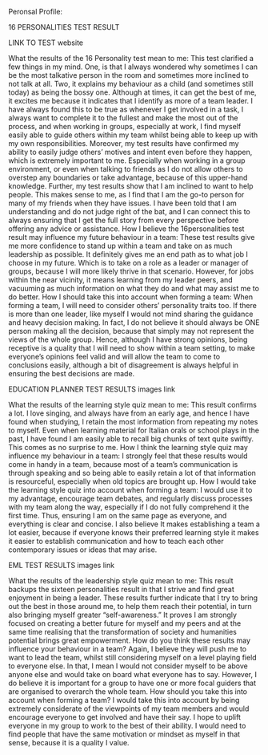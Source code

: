 Peronsal Profile:

16 PERSONALITIES TEST RESULT

LINK TO TEST website

What the results of the 16 Personality test mean to me:
This test clarified a few things in my mind. One, is that I always wondered why sometimes I can be
the most talkative person in the room and sometimes more inclined to not talk at all. Two, it
explains my behaviour as a child (and sometimes still today) as being the bossy one. Although at
times, it can get the best of me, it excites me because it indicates that I identify as more of a team
leader. I have always found this to be true as whenever I get involved in a task, I always want to
complete it to the fullest and make the most out of the process, and when working in groups,
especially at work, I find myself easily able to guide others within my team whilst being able to
keep up with my own responsibilities.
Moreover, my test results have confirmed my ability to easily judge others’ motives and intent
even before they happen, which is extremely important to me. Especially when working in a group
environment, or even when talking to friends as I do not allow others to overstep any boundaries
or take advantage, because of this upper-hand knowledge.
Further, my test results show that I am inclined to want to help people. This makes sense to me, as
I find that I am the go-to person for many of my friends when they have issues. I have been told
that I am understanding and do not judge right of the bat, and I can connect this to always
ensuring that I get the full story from every perspective before offering any advice or assistance.
How I believe the 16personalities test result may influence my future behaviour in a team:
These test results give me more confidence to stand up within a team and take on as much
leadership as possible. It definitely gives me an end path as to what job I choose in my future.
Which is to take on a role as a leader or manager of groups, because I will more likely thrive in that
scenario. However, for jobs within the near vicinity, it means learning from my leader peers, and
vacuuming as much information on what they do and what may assist me to do better.
How I should take this into account when forming a team:
When forming a team, I will need to consider others’ personality traits too. If there is more than
one leader, like myself I would not mind sharing the guidance and heavy decision making. In fact, I
do not believe it should always be ONE person making all the decision, because that simply may
not represent the views of the whole group. Hence, although I have strong opinions, being
receptive is a quality that I will need to show within a team setting, to make everyone’s opinions
feel valid and will allow the team to come to conclusions easily, although a bit of disagreement is
always helpful in ensuring the best decisions are made.


EDUCATION PLANNER TEST RESULTS images
link

What the results of the learning style quiz mean to me:
This result confirms a lot. I love singing, and always have from an early age, and hence I have
found when studying, I retain the most information from repeating my notes to myself. Even when
learning material for Italian orals or school plays in the past, I have found I am easily able to recall
big chunks of text quite swiftly. This comes as no surprise to me.
How I think the learning style quiz may influence my behaviour in a team:
I strongly feel that these results would come in handy in a team, because most of a team’s
communication is through speaking and so being able to easily retain a lot of that information is
resourceful, especially when old topics are brought up.
How I would take the learning style quiz into account when forming a team:
I would use it to my advantage, encourage team debates, and regularly discuss processes with my
team along the way, especially if I do not fully comprehend it the first time. Thus, ensuring I am on
the same page as everyone, and everything is clear and concise. I also believe It makes establishing
a team a lot easier, because if everyone knows their preferred learning style it makes it easier to
establish communication and how to teach each other contemporary issues or ideas that may
arise.


EML TEST RESULTS images
link

What the results of the leadership style quiz mean to me:
This result backups the sixteen personalities result in that I strive and find great enjoyment in being
a leader. These results further indicate that I try to bring out the best in those around me, to help
them reach their potential, in turn also bringing myself greater “self-awareness.” It proves I am
strongly focused on creating a better future for myself and my peers and at the same time
realising that the transformation of society and humanities potential brings great empowerment.
How do you think these results may influence your behaviour in a team?
Again, I believe they will push me to want to lead the team, whilst still considering myself on a
level playing field to everyone else. In that, I mean I would not consider myself to be above anyone
else and would take on board what everyone has to say. However, I do believe it is important for a
group to have one or more focal guiders that are organised to overarch the whole team.
How should you take this into account when forming a team?
I would take this into account by being extremely considerate of the viewpoints of my team
members and would encourage everyone to get involved and have their say. I hope to uplift
everyone in my group to work to the best of their ability. I would need to find people that have the
same motivation or mindset as myself in that sense, because it is a quality I value.
